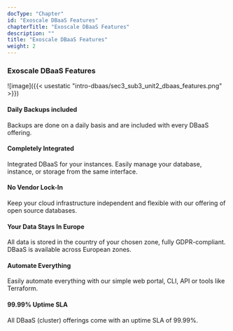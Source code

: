 ```yaml
---
docType: "Chapter"
id: "Exoscale DBaaS Features"
chapterTitle: "Exoscale DBaaS Features"
description: ""
title: "Exoscale DBaaS Features"
weight: 2
---
```


### **Exoscale DBaaS Features**

![image]({{< usestatic "intro-dbaas/sec3_sub3_unit2_dbaas_features.png" >}}) 

#### **Daily Backups included**

Backups are done on a daily basis and are included with every DBaaS offering.

#### **Completely Integrated**

Integrated DBaaS for your instances. Easily manage your database, instance, or storage from the same interface.

#### **No Vendor Lock-In**

Keep your cloud infrastructure independent and flexible with our offering of open source databases.

#### **Your Data Stays In Europe**

All data is stored in the country of your chosen zone, fully GDPR-compliant. DBaaS is available across European zones.

#### **Automate Everything**

Easily automate everything with our simple web portal, CLI, API or tools like Terraform.

#### **99.99% Uptime SLA**

All DBaaS (cluster) offerings come with an uptime SLA of 99.99%.